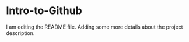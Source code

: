 # Intro-to-Github
I am editing the README file. Adding some more details about the project description.
